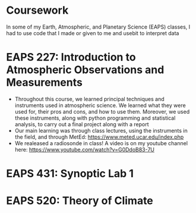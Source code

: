 # Coursework
In some of my Earth, Atmospheric, and Planetary Science (EAPS) classes, I had to use code that I made or given to me and usebit to interpret data

# EAPS 227: Introduction to Atmospheric Observations and Measurements
+ Throughout this course, we learned principal techniques and instruments used in atmospheric science. We learned what they were used for, their pros and cons, and how to use them. Moreover, we used these instruments, along with python programming and statistical analysis, to carry out a final project along with a report
+ Our main learning was through class lectures, using the instruments in the field, and through MetEd: https://www.meted.ucar.edu/index.php
+ We realeased a radiosonde in class! A video is on my youtube channel here: https://www.youtube.com/watch?v=G0DdoB83-7U

# EAPS 431: Synoptic Lab 1

# EAPS 520: Theory of Climate
